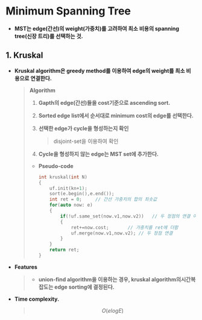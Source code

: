 # Minimum Spanning Tree

- **MST는 edge(간선)의 weight(가중치)를 고려하여 최소 비용의 spanning tree(신장 트리)를 선택하는 것.**

## 1. Kruskal 

- **Kruskal algorithm은 greedy method를 이용하여 edge의 weight를 최소 비용으로 연결한다.**
  
  > **Algorithm**
  >
  > 1. **Gapth의 edge(간선)들을 cost기준으로 ascending sort.**
  >
  > 2. **Sorted edge list에서 순서대로 minimum cost의 edge를 선택한다.**
  >
  > 3. **선택한 edge가 cycle을 형성하는지 확인**
  >
  >    > disjoint-set을 이용하여 확인
  >
  > 4. **Cycle을 형성하지 않는 edge는 MST set에 추가한다.**
  >
  > * **Pseudo-code**
  >
  >   ```c++
  >   int kruskal(int N)
  >   {
  >       uf.init(kn+1);
  >       sort(e.begin(),e.end());
  >       int ret = 0;     // 간선 가중치의 합의 최솟값
  >       for(auto now: e)
  >       {
  >           if(!uf.same_set(now.v1,now.v2))	// 두 정점의 연결 여부 확인
  >           { 
  >               ret+=now.cost;       // 가중치를 ret에 더함
  >               uf.merge(now.v1,now.v2); // 두 정점 연결
  >           }
  >       }
  >       return ret;
  >   }
  >   ```
  
- **Features**

  > - **union-find algorithm을 이용하는 경우, kruskal algorithm의시간복잡도는 edge sorting에 결정된다.**


- **Time complexity.**

  > $$
  >O(elogE)
  > $$

